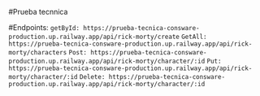 #Prueba tecnnica

#Endpoints: 
```getById: https://prueba-tecnica-consware-production.up.railway.app/api/rick-morty/create```
```GetAll: https://prueba-tecnica-consware-production.up.railway.app/api/rick-morty/characters```
```Post: https://prueba-tecnica-consware-production.up.railway.app/api/rick-morty/character/:id```
```Put: https://prueba-tecnica-consware-production.up.railway.app/api/rick-morty/character/:id```
```Delete: https://prueba-tecnica-consware-production.up.railway.app/api/rick-morty/character/:id```

